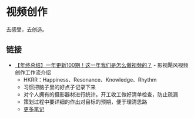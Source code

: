 # 视频创作

去感受，去创造。

## 链接

- [【年终总结】一年更新100期！这一年我们是怎么做视频的？](https://www.bilibili.com/video/BV1NR4y1G7TM) - 影视飓风视频创作工作流介绍
    - HKRR：Happiness、Resonance、Knowledge、Rhythm
    - 习惯把脑子里的好点子记录下来
    - 对个人拥有的摄影器材进行统计。开工收工做好清单检查，防止疏漏
    - 策划过程中要详细的作出对目标的预期，便于理清思路
    - [更多笔记](https://gbl5x3kvzi.feishu.cn/docs/doccnI7wuAJN89n79EzlvUjCsBd)